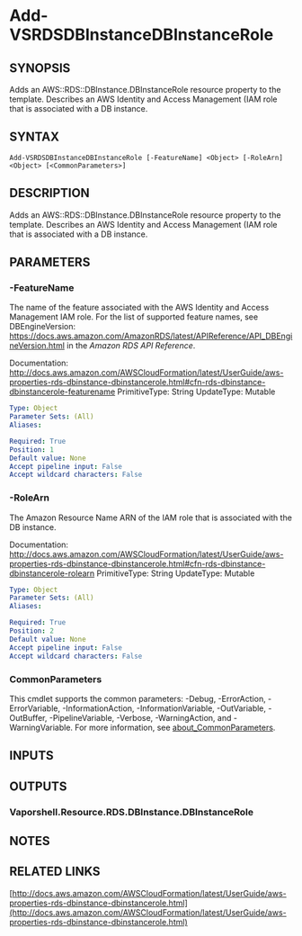 # Add-VSRDSDBInstanceDBInstanceRole

## SYNOPSIS
Adds an AWS::RDS::DBInstance.DBInstanceRole resource property to the template.
Describes an AWS Identity and Access Management (IAM role that is associated with a DB instance.

## SYNTAX

```
Add-VSRDSDBInstanceDBInstanceRole [-FeatureName] <Object> [-RoleArn] <Object> [<CommonParameters>]
```

## DESCRIPTION
Adds an AWS::RDS::DBInstance.DBInstanceRole resource property to the template.
Describes an AWS Identity and Access Management (IAM role that is associated with a DB instance.

## PARAMETERS

### -FeatureName
The name of the feature associated with the AWS Identity and Access Management IAM role.
For the list of supported feature names, see DBEngineVersion: https://docs.aws.amazon.com/AmazonRDS/latest/APIReference/API_DBEngineVersion.html in the *Amazon RDS API Reference*.

Documentation: http://docs.aws.amazon.com/AWSCloudFormation/latest/UserGuide/aws-properties-rds-dbinstance-dbinstancerole.html#cfn-rds-dbinstance-dbinstancerole-featurename
PrimitiveType: String
UpdateType: Mutable

```yaml
Type: Object
Parameter Sets: (All)
Aliases:

Required: True
Position: 1
Default value: None
Accept pipeline input: False
Accept wildcard characters: False
```

### -RoleArn
The Amazon Resource Name ARN of the IAM role that is associated with the DB instance.

Documentation: http://docs.aws.amazon.com/AWSCloudFormation/latest/UserGuide/aws-properties-rds-dbinstance-dbinstancerole.html#cfn-rds-dbinstance-dbinstancerole-rolearn
PrimitiveType: String
UpdateType: Mutable

```yaml
Type: Object
Parameter Sets: (All)
Aliases:

Required: True
Position: 2
Default value: None
Accept pipeline input: False
Accept wildcard characters: False
```

### CommonParameters
This cmdlet supports the common parameters: -Debug, -ErrorAction, -ErrorVariable, -InformationAction, -InformationVariable, -OutVariable, -OutBuffer, -PipelineVariable, -Verbose, -WarningAction, and -WarningVariable. For more information, see [about_CommonParameters](http://go.microsoft.com/fwlink/?LinkID=113216).

## INPUTS

## OUTPUTS

### Vaporshell.Resource.RDS.DBInstance.DBInstanceRole
## NOTES

## RELATED LINKS

[http://docs.aws.amazon.com/AWSCloudFormation/latest/UserGuide/aws-properties-rds-dbinstance-dbinstancerole.html](http://docs.aws.amazon.com/AWSCloudFormation/latest/UserGuide/aws-properties-rds-dbinstance-dbinstancerole.html)

